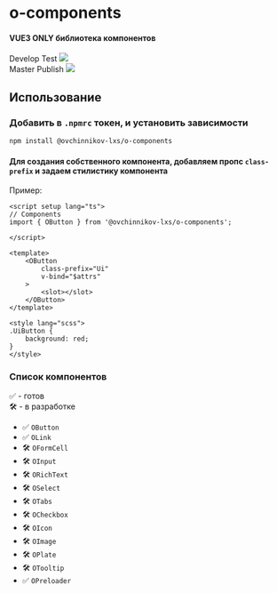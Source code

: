 # o-components

#### VUE3 ONLY библиотека компонентов

Develop Test
<img src="https://github.com/ovchinnikov-lxs/o-components/workflows/Testing/badge.svg?branch=develop"/><br/>
Master Publish
<img src="https://github.com/ovchinnikov-lxs/o-components/workflows/Publish/badge.svg?branch=master"/><br/>

## Использование

### Добавить в `.npmrc` токен, и установить зависимости

```sh
npm install @ovchinnikov-lxs/o-components
```
#### Для создания собственного компонента, добавляем пропс `class-prefix` и задаем стилистику компонента
Пример: 
```vue
<script setup lang="ts">
// Components
import { OButton } from '@ovchinnikov-lxs/o-components';

</script>

<template>
    <OButton
        class-prefix="Ui"
        v-bind="$attrs"
    >
        <slot></slot>
    </OButton>
</template>

<style lang="scss">
.UiButton {
    background: red;
}
</style>

```

### Список компонентов
✅ - готов  
🛠 - в разработке
 - ✅ `OButton` 
 - ✅ `OLink`
 - 🛠 `OFormCell`
 - 🛠 `OInput`
 - 🛠 `ORichText`
 - 🛠 `OSelect`
 - 🛠 `OTabs`
 - 🛠 `OCheckbox`
 - 🛠 `OIcon`
 - 🛠 `OImage`
 - 🛠 `OPlate`
 - 🛠 `OTooltip`
 - ✅ `OPreloader`



